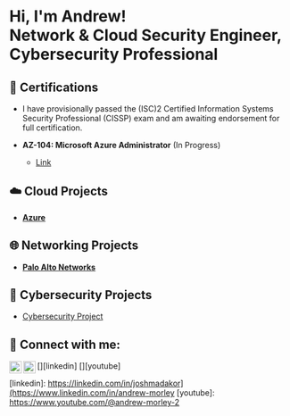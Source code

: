<h1>Hi, I'm Andrew! <br/><a>Network & Cloud Security Engineer</a>, <a>Cybersecurity Professional</a></h1>

<h2>📄 Certifications</h2>

- I have provisionally passed the (ISC)2 Certified Information Systems Security Professional (CISSP) exam and am awaiting endorsement for full certification.

- <b>AZ-104: Microsoft Azure Administrator</b> (In Progress)
  - [Link](https://intunedin.files.wordpress.com/2020/09/azure-administrator-associate-600x600-1.png?w=600)

<h2>☁️ Cloud Projects</h2>

- <b>[Azure](https://github.com/andrew-morley-2/azure)</b>

<h2>🌐 Networking Projects</h2>

- <b>[Palo Alto Networks](https://github.com/andrew-morley-2/palo-alto-networks)</b>

<h2>🔐 Cybersecurity Projects</h2>

- [Cybersecurity Project](https://www.youtube.com/watch?v=E2MwRWxDBkA)

<h2>🔗 Connect with me:</h2>

[<img align="left" alt="AndrewMorley | LinkedIn" width="22px" src="https://www.svgrepo.com/show/81143/linkedin.svg" />][linkedin]
[<img align="left" alt="AndrewMorley | YouTube" width="22px" src="https://www.svgrepo.com/show/157839/youtube.svg" />][youtube]

[linkedin]: https://linkedin.com/in/joshmadakor](https://www.linkedin.com/in/andrew-morley
[youtube]: https://www.youtube.com/@andrew-morley-2

<!--
**joshmadakor1/joshmadakor1** is a ✨ _special_ ✨ repository because its `README.md` (this file) appears on your GitHub profile.

Here are some ideas to get you started:

- 🔭 I’m currently working on ...
- 🌱 I’m currently learning ...
- 👯 I’m looking to collaborate on ...
- 🤔 I’m looking for help with ...
- 💬 Ask me about ...
- 📫 How to reach me: ...
- 😄 Pronouns: ...
- ⚡ Fun fact: ...
-->
